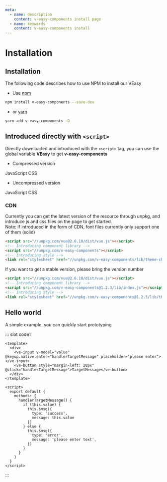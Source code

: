 ```yaml
---
meta:
  - name: description
    content: v-easy-components install page
  - name: keywords
    content: v-easy-components install
---
```


# Installation

## Installation

The following code describes how to use NPM to install our VEasy

+ Use [npm](https://www.npmjs.com/package/v-easy-components)

```sh
npm install v-easy-components --save-dev
```

+ or [yarn](https://yarnpkg.com/en/package/v-easy-components)

```sh
yarn add v-easy-components -D
```

## Introduced directly with `<script>` <Badge text="0.5.1+"/>

Directly downloaded and introduced with the `<script>` tag, you can use the global variable **VEasy** to get **v-easy-components**

+ Compressed version
<div class="v-easy-box">
  <a :href="'https://unpkg.com/v-easy-components@'+ _v_easy_components_version +'/lib/index.min.js'" target="_blank"><ve-button>JavaScript</ve-button></a>
  <a :href="'//unpkg.com/v-easy-components@'+ _v_easy_components_version +'/lib/theme-chalk/index.css'" target="_blank"><ve-button>CSS</ve-button></a>
</div>

+ Uncompressed version
<div class="v-easy-box">
  <a :href="'//unpkg.com/v-easy-components@'+ _v_easy_components_version +'/lib/index.js'" target="_blank"><ve-button>JavaScript</ve-button></a>
  <a :href="'//unpkg.com/v-easy-components@'+ _v_easy_components_version +'/lib/theme-chalk/index.css'" target="_blank"><ve-button>CSS</ve-button></a>
</div>

### CDN

Currently you can get the latest version of the resource through unpkg, and introduce js and css files on the page to get started.  
Note: If introduced in the form of CDN, font files currently only support one of them (solid)

```html
<script src="//unpkg.com/vue@2.6.10/dist/vue.js"></script>
<!-- Introducing component library -->
<script src="//unpkg.com/v-easy-components"></script>
<!-- Introducing style -->
<link rel="stylesheet" href="//unpkg.com/v-easy-components/lib/theme-chalk/index.css">
```

If you want to get a stable version, please bring the version number

```html
<script src="//unpkg.com/vue@2.6.10/dist/vue.js"></script>
<!-- Introducing component library -->
<script src="//unpkg.com/v-easy-components@1.2.3/lib/index.js"></script>
<!-- Introducing style -->
<link rel="stylesheet" href="//unpkg.com/v-easy-components@1.2.3/lib/theme-chalk/index.css">
```

## Hello world

A simple example, you can quickly start prototyping

<div>
  <preview-code _id="1">
    <template #default>
      <ve-input v-model="value" @keyup.native.enter="handlerTargetMessage" placeholder="please enter"></ve-input>
      <ve-button style="margin-left: 20px" @click="handlerTargetMessage">TargetMessage</ve-button>
    </template>
    <template #txt>
      <div>Just use it as agreed, and you can quickly prototype</div>
    </template>
  </preview-code>
</div>

::: slot code1
```vue
<template>
  <div>
    <ve-input v-model="value" @keyup.native.enter="handlerTargetMessage" placeholder="please enter"></ve-input>
    <ve-button style="margin-left: 20px" @click="handlerTargetMessage">TargetMessage</ve-button>
  </div>
</template>

<script>
  export default {
    methods: {
      handlerTargetMessage() {
        if (this.value) {
          this.$msg({
            type: 'success',
            message: this.value
          })
        } else {
          this.$msg({
            type: 'error',
            message: 'please enter text',
          })
        }
      }
    }
  }
</script>
```
:::

<script>
  export default {
    data() {
      return {
        value: ''
      }
    },
    methods: {
      handlerTargetMessage() {
        if (this.value) {
          this.$msg({
            type: 'success',
            message: this.value
          })
        } else {
          this.$msg({
            type: 'error',
            message: 'please enter text',
          })
        }
      }
    }
  }
</script>

<style>
  .v-easy-input-wz.v-easy-input input {
    height: 32px;
  }
</style>
